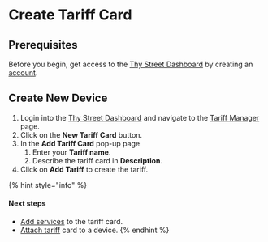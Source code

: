 # Create Tariff Card

## Prerequisites

Before you begin, get access to the [Thy Street Dashboard](https://thystreet.com/dashboard) by creating an [account](https://thystreet.com/register).

## Create New Device

1. Login into the [Thy Street Dashboard](https://thystreet.com/dashboard) and navigate to the [Tariff Manager](https://thystreet.com/tariff) page.
2. Click on the **New Tariff Card** button.
3. In the **Add Tariff Card** pop-up page&#x20;
   1. Enter your **Tariff name**.
   2. Describe the tariff card in **Description**.
4. Click on **Add Tariff** to create the tariff.

{% hint style="info" %}
#### Next steps

* [Add services](edittariff.md) to the tariff card.
* [Attach tariff](../devices/device-options.md#setting-tariff-to-the-device) card to a device.&#x20;
{% endhint %}


